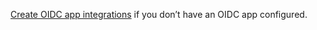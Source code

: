 [Create OIDC app integrations](https://help.okta.com/okta_help.htm?id=ext_Apps_App_Integration_Wizard-oidc) if you don’t have an OIDC app configured.
